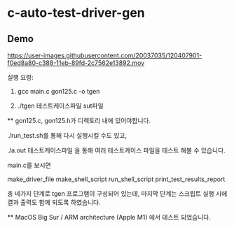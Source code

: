 # c-auto-test-driver-gen
## Demo
https://user-images.githubusercontent.com/20037035/120407901-f0ed8a80-c388-11eb-89fd-2c7562e13892.mov

실행 요령:

1) gcc main.c gon125.c -o tgen

2) ./tgen 테스트케이스파일 sut파일

** gon125.c, gon125.h가 디렉토리 내에 있어야합니다. 

./run_test.sh를 통해 다시 실행시킬 수도 있고,

./a.out 테스트케이스파일 을 통해 여러 테스트케이스 파일을 테스트 해볼 수 있습니다.

main.c를 보시면 

 make_driver_file
 make_shell_script
 run_shell_script
 print_test_results_report

총 네가지 단계로 tgen 프로그램이 구성되어 있는데, 마지막 단계는 스크립트 실행 시에 결과 출력도 함께 되도록 하였습니다.

** MacOS Big Sur / ARM architecture (Apple M1) 에서 테스트 되었습니다.


